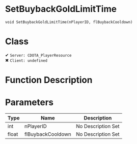 # SetBuybackGoldLimitTime
```
void SetBuybackGoldLimitTime(nPlayerID, flBuybackCooldown)
```
# Class
✔ `Server: CDOTA_PlayerResource`  
✖ `Client: undefined`  

# Function Description

# Parameters
Type|Name|Description
--|--|--
int|nPlayerID|No Description Set
float|flBuybackCooldown|No Description Set
